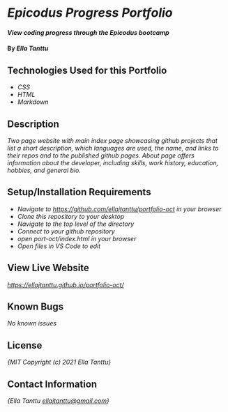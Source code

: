# _Epicodus Progress Portfolio_

#### _View coding progress through the Epicodus bootcamp_

#### By _**Ella Tanttu**_

## Technologies Used for this Portfolio

- _CSS_
- _HTML_
- _Markdown_

## Description

_Two page website with main index page showcasing github projects that list a short description, which languages are used, the name, and links to their repos and to the published github pages. About page offers information about the developer, including skills, work history, education, hobbies, and general bio._

## Setup/Installation Requirements

- _Navigate to https://github.com/ellajtanttu/portfolio-oct in your browser_
- _Clone this repository to your desktop_
- _Navigate to the top level of the directory_
- _Connect to your github repository_
- _open port-oct/index.html in your browser_
- _Open files in VS Code to edit_

## View Live Website

_https://ellajtanttu.github.io/portfolio-oct/_

## Known Bugs

_No known issues_

## License

_{MIT Copyright (c) 2021 Ella Tanttu}_

## Contact Information

_{Ella Tanttu ellajtanttu@gmail.com}_
